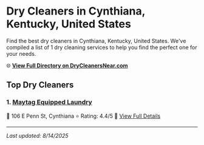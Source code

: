# Dry Cleaners in Cynthiana, Kentucky, United States

Find the best dry cleaners in Cynthiana, Kentucky, United States. We've compiled a list of 1 dry cleaning services to help you find the perfect one for your needs.

🌐 **[View Full Directory on DryCleanersNear.com](https://drycleanersnear.com/city/US/Kentucky/Cynthiana)**

## Top Dry Cleaners

### 1. [Maytag Equipped Laundry](https://drycleanersnear.com/dryCleaner/688f200246b6614a95a95e98/maytag-equipped-laundry)
📍 106 E Penn St, Cynthiana
⭐ Rating: 4.4/5
🔗 [View Full Details](https://drycleanersnear.com/dryCleaner/688f200246b6614a95a95e98/maytag-equipped-laundry)


---

*Last updated: 8/14/2025*
